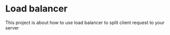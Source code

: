 # Load balancer
This project is about how to use load balancer to split client request to your server